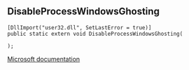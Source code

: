 ## DisableProcessWindowsGhosting

```
[DllImport("user32.dll", SetLastError = true)]
public static extern void DisableProcessWindowsGhosting(
   
);
```

[Microsoft documentation](https://docs.microsoft.com/en-us/windows/win32/api/winuser/nf-winuser-disableprocesswindowsghosting)
